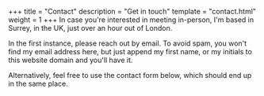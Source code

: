 +++
title = "Contact"
description = "Get in touch"
template = "contact.html"
weight = 1
+++
In case you're interested in meeting in-person, I'm based in Surrey, in the UK, just over an hour out of London.

In the first instance, please reach out by email. To avoid spam, you won't find my email address here, 
but just append my first name, or my initials to this website domain and you'll have it. 

Alternatively, feel free to use the contact form below, which should end up in the same place.